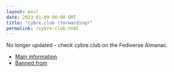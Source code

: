 ```yaml
---
layout: post
date: 2023-01-09 00:00 GMT
title: "cybre.club (forwarding)"
permalink: /cybre-club.html
---
```


No longer updated - check cybre.club on the Fediverse Almanac.

* [Main information](https://www.fediversealmanac.com/api/v1/instances/cybre.club)
* [Banned from](https://www.fediversealmanac.com/api/v1/instances/cybre.club/banned_from)

